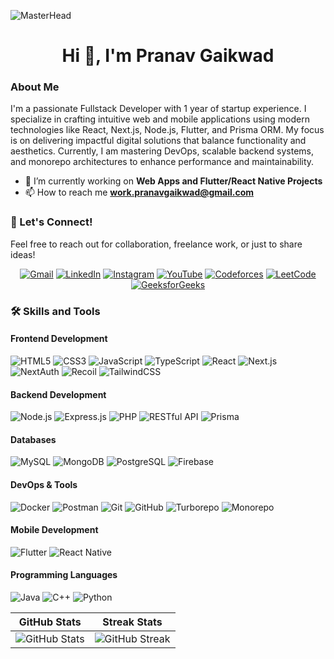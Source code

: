 
![MasterHead](https://user-images.githubusercontent.com/74352611/151704311-fa5649c9-6fac-4640-9b7e-54a3d760521a.gif)

<h1 align="center">Hi 👋, I'm Pranav Gaikwad</h1>

### About Me
I'm a passionate Fullstack Developer with 1 year of startup experience. I specialize in crafting intuitive web and mobile applications using modern technologies like React, Next.js, Node.js, Flutter, and Prisma ORM. My focus is on delivering impactful digital solutions that balance functionality and aesthetics. Currently, I am mastering DevOps, scalable backend systems, and monorepo architectures to enhance performance and maintainability.


- 🔭 I’m currently working on **Web Apps and Flutter/React Native Projects**
- 📫 How to reach me **work.pranavgaikwad@gmail.com**


### 🚀 Let's Connect!
Feel free to reach out for collaboration, freelance work, or just to share ideas!

<div align="center">

[![Gmail](https://img.shields.io/badge/-Gmail-D14836?style=for-the-badge&logo=gmail&logoColor=white)](mailto:work.pranavgaikwad@gmail.com)
[![LinkedIn](https://img.shields.io/badge/-LinkedIn-0A66C2?style=for-the-badge&logo=linkedin&logoColor=white)](https://linkedin.com/in/pranav-gaikwad-a19088223)
[![Instagram](https://img.shields.io/badge/-Instagram-E4405F?style=for-the-badge&logo=instagram&logoColor=white)](https://instagram.com/pranavgaikwad.11)
[![YouTube](https://img.shields.io/badge/-YouTube-FF0000?style=for-the-badge&logo=youtube&logoColor=white)](https://www.youtube.com/channel/UCkW53yCXueI1CRxOLqcG6MA)
[![Codeforces](https://img.shields.io/badge/-Codeforces-1F8ACB?style=for-the-badge&logo=codeforces&logoColor=white)](https://codeforces.com/profile/pranavgaikwad)
[![LeetCode](https://img.shields.io/badge/-LeetCode-FFA116?style=for-the-badge&logo=leetcode&logoColor=black)](https://www.leetcode.com/pranav_gaikwad)
[![GeeksforGeeks](https://img.shields.io/badge/-GeeksforGeeks-0F9D58?style=for-the-badge&logo=geeksforgeeks&logoColor=white)](https://auth.geeksforgeeks.org/user/pranavjigaikwad)

</div>



### 🛠️ Skills and Tools  

#### **Frontend Development**
![HTML5](https://img.shields.io/badge/-HTML5-E34F26?style=for-the-badge&logo=html5&logoColor=white)
![CSS3](https://img.shields.io/badge/-CSS3-1572B6?style=for-the-badge&logo=css3&logoColor=white)
![JavaScript](https://img.shields.io/badge/-JavaScript-F7DF1E?style=for-the-badge&logo=javascript&logoColor=black)
![TypeScript](https://img.shields.io/badge/-TypeScript-007ACC?style=for-the-badge&logo=typescript&logoColor=white)
![React](https://img.shields.io/badge/-React-61DAFB?style=for-the-badge&logo=react&logoColor=black)
![Next.js](https://img.shields.io/badge/-Next.js-000000?style=for-the-badge&logo=next.js&logoColor=white)
![NextAuth](https://img.shields.io/badge/-NextAuth-5E17EB?style=for-the-badge&logo=auth0&logoColor=white)
![Recoil](https://img.shields.io/badge/-Recoil-007ACC?style=for-the-badge&logo=recoil&logoColor=white)
![TailwindCSS](https://img.shields.io/badge/-Tailwind_CSS-38B2AC?style=for-the-badge&logo=tailwind-css&logoColor=white)

#### **Backend Development**
![Node.js](https://img.shields.io/badge/-Node.js-339933?style=for-the-badge&logo=node.js&logoColor=white)
![Express.js](https://img.shields.io/badge/-Express.js-000000?style=for-the-badge&logo=express&logoColor=white)
![PHP](https://img.shields.io/badge/-PHP-777BB4?style=for-the-badge&logo=php&logoColor=white)
![RESTful API](https://img.shields.io/badge/-RESTful_API-1E90FF?style=for-the-badge&logo=api&logoColor=white)
![Prisma](https://img.shields.io/badge/-Prisma-2D3748?style=for-the-badge&logo=prisma&logoColor=white)

#### **Databases**
![MySQL](https://img.shields.io/badge/-MySQL-4479A1?style=for-the-badge&logo=mysql&logoColor=white)
![MongoDB](https://img.shields.io/badge/-MongoDB-47A248?style=for-the-badge&logo=mongodb&logoColor=white)
![PostgreSQL](https://img.shields.io/badge/-PostgreSQL-336791?style=for-the-badge&logo=postgresql&logoColor=white)
![Firebase](https://img.shields.io/badge/-Firebase-FFCA28?style=for-the-badge&logo=firebase&logoColor=black)

#### **DevOps & Tools**
![Docker](https://img.shields.io/badge/-Docker-2496ED?style=for-the-badge&logo=docker&logoColor=white)
![Postman](https://img.shields.io/badge/-Postman-FF6C37?style=for-the-badge&logo=postman&logoColor=white)
![Git](https://img.shields.io/badge/-Git-F05032?style=for-the-badge&logo=git&logoColor=white)
![GitHub](https://img.shields.io/badge/-GitHub-181717?style=for-the-badge&logo=github&logoColor=white)
![Turborepo](https://img.shields.io/badge/-Turborepo-000000?style=for-the-badge&logo=turborepo&logoColor=white)
![Monorepo](https://img.shields.io/badge/-Monorepo-FFDD44?style=for-the-badge&logo=monorepo&logoColor=black)

#### **Mobile Development**
![Flutter](https://img.shields.io/badge/-Flutter-02569B?style=for-the-badge&logo=flutter&logoColor=white)
![React Native](https://img.shields.io/badge/-React%20Native-61DAFB?style=for-the-badge&logo=react&logoColor=black)

#### **Programming Languages**
![Java](https://img.shields.io/badge/-Java-007396?style=for-the-badge&logo=java&logoColor=white)
![C++](https://img.shields.io/badge/-C++-00599C?style=for-the-badge&logo=c%2B%2B&logoColor=white)
![Python](https://img.shields.io/badge/-Python-3776AB?style=for-the-badge&logo=python&logoColor=white)

| GitHub Stats | Streak Stats |
|--------------|--------------|
| ![GitHub Stats](https://github-readme-stats.vercel.app/api?username=pranavgaikwadcodes&show_icons=true&locale=en&theme=tokyonight&card_width=300) | ![GitHub Streak](https://github-readme-streak-stats.herokuapp.com/?user=pranavgaikwadcodes&theme=tokyonight) |
